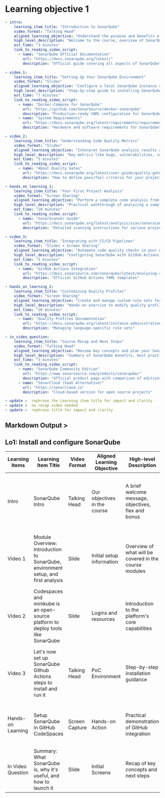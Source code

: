 # Learning objective 1

```yaml
- intro:
    learning_item_title: "Introduction to SonarQube"
    video_format: "Talking Head"
    aligned_learning_objective: "Understand the purpose and benefits of SonarQube for code quality analysis"
    high_level_description: "Welcome to the course, overview of SonarQube capabilities, and what you'll learn about static code analysis and quality gates"
    est_time: "3 minutes"
    link_to_reading_video_script:
      - name: "SonarQube Official Documentation"
        url: "https://docs.sonarqube.org/latest/"
        description: "Official guide covering all aspects of SonarQube"

- video_1:
    learning_item_title: "Setting Up Your SonarQube Environment"
    video_format: "Slides"
    aligned_learning_objective: "Configure a local SonarQube instance using Docker"
    high_level_description: "Step-by-step guide to installing SonarQube server, understanding the web interface, and basic configuration"
    est_time: "7 minutes"
    link_to_reading_video_script:
      - name: "Docker-Compose for SonarQube"
        url: "https://github.com/SonarSource/docker-sonarqube"
        description: "Production-ready YAML configuration for SonarQube"
      - name: "System Requirements"
        url: "https://docs.sonarqube.org/latest/requirements/requirements/"
        description: "Hardware and software requirements for SonarQube"

- video_2:
    learning_item_title: "Understanding Code Quality Metrics"
    video_format: "Slides"
    aligned_learning_objective: "Interpret SonarQube analysis results and quality gates"
    high_level_description: "Key metrics like bugs, vulnerabilities, code smells, coverage, and duplications explained with examples"
    est_time: "5 minutes"
    link_to_reading_video_script:
      - name: "About Quality Gates"
        url: "https://docs.sonarqube.org/latest/user-guide/quality-gates/"
        description: "How to define pass/fail criteria for your projects"

- hands_on_learning_1:
    learning_item_title: "Your First Project Analysis"
    video_format: "Screen Sharing"
    aligned_learning_objective: "Perform a complete code analysis from setup to results"
    high_level_description: "Practical walkthrough of analyzing a sample project, interpreting the dashboard, and addressing issues"
    est_time: "20 minutes"
    link_to_reading_video_script:
      - name: "SonarScanner Guide"
        url: "https://docs.sonarqube.org/latest/analysis/scan/sonarscanner/"
        description: "Detailed scanning instructions for various project types"

- video_3:
    learning_item_title: "Integrating with CI/CD Pipelines"
    video_format: "Slides + Screen Sharing"
    aligned_learning_objective: "Automate code quality checks in your development workflow"
    high_level_description: "Configuring SonarQube with GitHub Actions, Jenkins, and other CI tools using YAML configurations"
    est_time: "5 minutes"
    link_to_reading_video_script:
      - name: "GitHub Actions Integration"
        url: "https://docs.sonarsource.com/sonarqube/latest/analyzing-source-code/scanners/github-actions/"
        description: "Official GitHub Actions YAML templates"

- hands_on_learning_2:
    learning_item_title: "Customizing Quality Profiles"
    video_format: "Screen Sharing"
    aligned_learning_objective: "Create and manage custom rule sets for your projects"
    high_level_description: "Hands-on exercise to modify quality profiles, import/export rules, and adapt to team standards"
    est_time: "20 minutes"
    link_to_reading_video_script:
      - name: "Quality Profiles Documentation"
        url: "https://docs.sonarqube.org/latest/instance-administration/quality-profiles/"
        description: "Managing language-specific rule sets"

- in_video_question:
    learning_item_title: "Course Recap and Next Steps"
    video_format: "Talking Head"
    aligned_learning_objective: "Review key concepts and plan your SonarQube implementation"
    high_level_description: "Summary of SonarQube benefits, best practices, and resources for advanced features"
    est_time: "3 minutes"
    link_to_reading_video_script:
      - name: "SonarQube Community Edition"
        url: "https://www.sonarsource.com/products/sonarqube/"
        description: "Official product page with comparison of editions"
      - name: "SonarCloud (SaaS Alternative)"
        url: "https://sonarcloud.io"
        description: "Cloud-based version for open source projects"

- update :  rephrase the Learning item title for impact and clarity
- update :  no recap video needed
- update :  rephrase title for impact and clarity
```

## Markdown Output >

## **Lo1**: Install and configure SonarQube 

| Learning Items | Learning Item Title | Video Format | Aligned Learning Objective | High-level Description | Est. Time | Link to Reading | Video Script |
|---------------|---------------------|--------------|----------------------------|------------------------|-----------|------------------------------|------------------------------|
| Intro | SonarQube Intro | Talking Head | Our objectives in the course | A brief welcome message, objectives, flex and bonus | 3 minutes | [SonarQube Official Documentation](https://docs.sonarqube.org/latest/) - Official guide for installation, configuration, and YAML-based project analysis |
| Video 1 | Module Overview: Introduction to SonarQube, environment setup, and first analysis | Slide | Initial setup information | Overview of what will be covered in the course modules | 5 minutes | [Using Docker-Compose YAML for SonarQube Setup](https://github.com/SonarSource/docker-sonarqube) - Example YAML for deploying SonarQube via Docker |
| Video 2 | Codespaces and minikube is an open-source platform to deploy tools like SonarQube | Slide | Logins and resources | Introduction to the platform's core capabilities | 5 minutes | [Codespaces and minikube](https://github.com/kubernetes/minikube) - Project configuration (can be adapted for YAML SonarQube) |
| Video 3 | Let's now set up SonarQube Github Actions steps to install and run it | Talking Head | PoC Environment | Step-by-step installation guidance | 5 minutes | [GitHub Actions with SonarQube](https://docs.sonarsource.com/sonarqube/latest/analyzing-source-code/scanners/github-actions/) - YAML configuration for SonarQube scanning in GitHub workflows |
| Hands-on Learning | Setup SonarQube in GitHub CodeSpaces | Screen Capture | Hands-on Action | Practical demonstration of GitHub integration | 3 minutes | [Customizing SonarQube Rules](https://community.sonarsource.com/t/how-to-export-and-import-quality-profiles/1217) - Managing rules via YAML/JSON configurations |
| In Video Question | Summary: What SonarQube is, why it's useful, and how to launch it | Slide | Initial Screens | Recap of key concepts and next steps | 5 minutes | [SonarQube Official Documentation](https://docs.sonarqube.org/latest/) - Comprehensive reference for all features |
